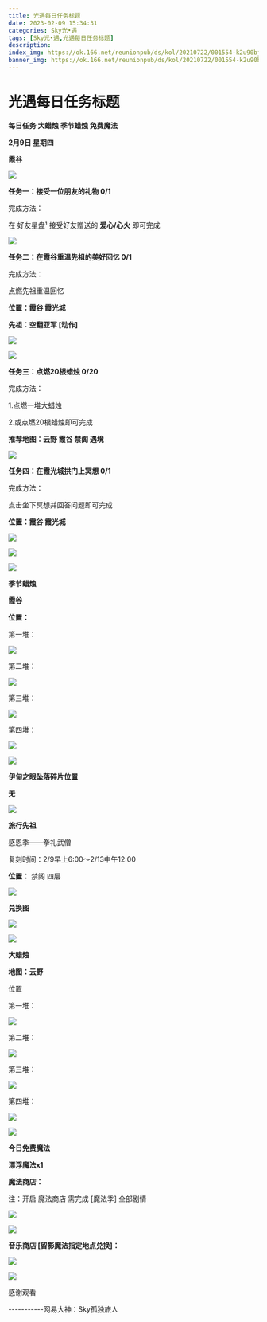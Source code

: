 ```yaml
---
title: 光遇每日任务标题
date: 2023-02-09 15:34:31
categories: Sky光•遇
tags: [Sky光•遇,光遇每日任务标题]
description: 
index_img: https://ok.166.net/reunionpub/ds/kol/20210722/001554-k2u90bj7ay.png?imageView&thumbnail=600x0&type=jpg
banner_img: https://ok.166.net/reunionpub/ds/kol/20210722/001554-k2u90bj7ay.png?imageView&thumbnail=600x0&type=jpg
---
```

# 光遇每日任务标题
**每日任务 大蜡烛 季节蜡烛 免费魔法**

 **2月9日 星期四**

 **霞谷**

![](https://img.166.net/reunionpub/ds/kol/20230209/001841-vit5302mce.jpeg)

 **任务一：接受一位朋友的礼物 0/1**

完成方法：

在 好友星盘¹ 接受好友赠送的 **爱心/心火** 即可完成

![](https://img.166.net/reunionpub/ds/kol/20230209/000252-gsdktvqo4w.jpeg)

 **任务二：在霞谷重温先祖的美好回忆 0/1**

完成方法：

点燃先祖重温回忆

 **位置：霞谷 霞光城**

 **先祖：空翻亚军 [动作]**

![](https://img.166.net/reunionpub/ds/kol/20230209/000316-4y2qa8djum.jpeg)

![](https://img.166.net/reunionpub/ds/kol/20230209/000328-9ipcqt2j5u.jpeg)

 **任务三：点燃20根蜡烛 0/20**

完成方法：

1.点燃一堆大蜡烛

2.或点燃20根蜡烛即可完成

 **推荐地图：云野 霞谷 禁阁 遇境**

![](https://img.166.net/reunionpub/ds/kol/20230208/000555-m7ev9w5krn.jpg)

 **任务四：在霞光城拱门上冥想 0/1**

完成方法：

点击坐下冥想并回答问题即可完成

 **位置：霞谷 霞光城**

![](https://img.166.net/reunionpub/ds/kol/20230209/000434-6wnbel2o70.jpg)

![](https://img.166.net/reunionpub/ds/kol/20230209/000442-e4sajvi0qy.jpg)

![](https://img.166.net/reunionpub/ds/kol/20221018/100256-wzutnocka0.png)

 **季节蜡烛**

 **霞谷**

 **位置：**

第一堆：

![](https://img.166.net/reunionpub/ds/kol/20230209/000649-vfqj2dt904.jpeg)

第二堆：

![](https://img.166.net/reunionpub/ds/kol/20230209/000658-bzdmaruv6y.jpeg)

第三堆：

![](https://img.166.net/reunionpub/ds/kol/20230209/000706-hrqub87vms.jpeg)

第四堆：

![](https://img.166.net/reunionpub/ds/kol/20230209/000713-0zidvjc2m6.jpeg)

![](https://img.166.net/reunionpub/ds/kol/20221130/005912-5mvshq9nf3.png)

 **伊甸之眼坠落碎片位置**

 **无**

![](https://img.166.net/reunionpub/ds/kol/20221018/100256-wzutnocka0.png)

 **旅行先祖**

感恩季——拳礼武僧

复刻时间：2/9早上6:00～2/13中午12:00

 **位置：** 禁阁 四层

![](https://img.166.net/reunionpub/ds/kol/20230209/005006-7cpms9swv0.jpg)

 **兑换图**

![](https://img.166.net/reunionpub/ds/kol/20230209/005126-s6rmnvz1bj.jpeg)

![](https://img.166.net/reunionpub/ds/kol/20221018/100256-wzutnocka0.png)

 **大蜡烛**

 **地图：云野**

位置

第一堆：

![](https://img.166.net/reunionpub/ds/kol/20230209/001457-481g6knycb.jpeg)

第二堆：

![](https://img.166.net/reunionpub/ds/kol/20230209/001508-qsw2hcndbv.jpeg)

第三堆：

![](https://img.166.net/reunionpub/ds/kol/20230209/001517-8jy04gr9ln.jpeg)

第四堆：

![](https://img.166.net/reunionpub/ds/kol/20230209/001525-8vqry0s9nu.jpeg)

![](https://img.166.net/reunionpub/ds/kol/20221018/100256-wzutnocka0.png)

 **今日免费魔法**

 **漂浮魔法x1**

 **魔法商店：**

注：开启 魔法商店 需完成 [魔法季] 全部剧情

![](https://img.166.net/reunionpub/ds/kol/20221018/100559-oibznvdtus.png)

![](https://img.166.net/reunionpub/ds/kol/20230209/000852-pjvm1asbu4.jpeg)

 **音乐商店 [留影魔法指定地点兑换]：**

![](https://img.166.net/reunionpub/ds/kol/20230206/001230-f6qupk0szc.png)

 **![](https://img.166.net/reunionpub/ds/kol/20221018/100256-wzutnocka0.png)**

感谢观看

\-----------网易大神：Sky孤独旅人

